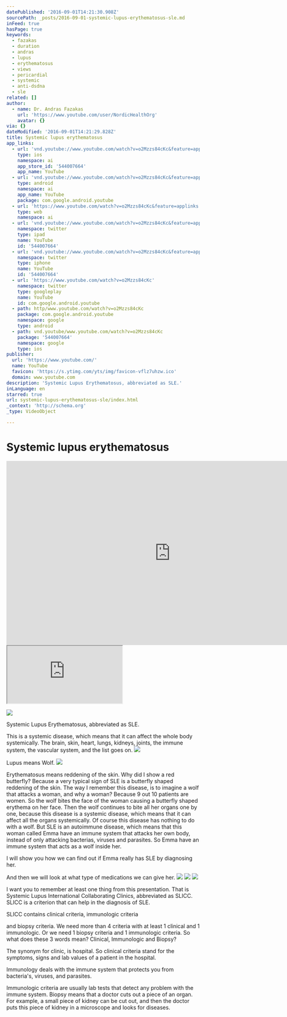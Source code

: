 ```yaml
---
datePublished: '2016-09-01T14:21:30.908Z'
sourcePath: _posts/2016-09-01-systemic-lupus-erythematosus-sle.md
inFeed: true
hasPage: true
keywords:
  - fazakas
  - duration
  - andras
  - lupus
  - erythematosus
  - views
  - pericardial
  - systemic
  - anti-dsdna
  - sle
related: []
author:
  - name: Dr. Andras Fazakas
    url: 'https://www.youtube.com/user/NordicHealthOrg'
    avatar: {}
via: {}
dateModified: '2016-09-01T14:21:29.828Z'
title: Systemic lupus erythematosus
app_links:
  - url: 'vnd.youtube://www.youtube.com/watch?v=o2Mzzs84cKc&feature=applinks'
    type: ios
    namespace: ai
    app_store_id: '544007664'
    app_name: YouTube
  - url: 'vnd.youtube://www.youtube.com/watch?v=o2Mzzs84cKc&feature=applinks'
    type: android
    namespace: ai
    app_name: YouTube
    package: com.google.android.youtube
  - url: 'https://www.youtube.com/watch?v=o2Mzzs84cKc&feature=applinks'
    type: web
    namespace: ai
  - url: 'vnd.youtube://www.youtube.com/watch?v=o2Mzzs84cKc&feature=applinks'
    namespace: twitter
    type: ipad
    name: YouTube
    id: '544007664'
  - url: 'vnd.youtube://www.youtube.com/watch?v=o2Mzzs84cKc&feature=applinks'
    namespace: twitter
    type: iphone
    name: YouTube
    id: '544007664'
  - url: 'https://www.youtube.com/watch?v=o2Mzzs84cKc'
    namespace: twitter
    type: googleplay
    name: YouTube
    id: com.google.android.youtube
  - path: http/www.youtube.com/watch?v=o2Mzzs84cKc
    package: com.google.android.youtube
    namespace: google
    type: android
  - path: vnd.youtube/www.youtube.com/watch?v=o2Mzzs84cKc
    package: '544007664'
    namespace: google
    type: ios
publisher:
  url: 'https://www.youtube.com/'
  name: YouTube
  favicon: 'https://s.ytimg.com/yts/img/favicon-vflz7uhzw.ico'
  domain: www.youtube.com
description: 'Systemic Lupus Erythematosus, abbreviated as SLE.'
inLanguage: en
starred: true
url: systemic-lupus-erythematosus-sle/index.html
_context: 'http://schema.org'
_type: VideoObject

---
```

# Systemic lupus erythematosus

<iframe src="https://cdn.embedly.com/widgets/media.html?src=https%3A%2F%2Fwww.youtube.com%2Fembed%2Fo2Mzzs84cKc%3Ffeature%3Doembed&amp;url=http%3A%2F%2Fwww.youtube.com%2Fwatch%3Fv%3Do2Mzzs84cKc&amp;image=https%3A%2F%2Fi.ytimg.com%2Fvi%2Fo2Mzzs84cKc%2Fhqdefault.jpg&amp;key=b7d04c9b404c499eba89ee7072e1c4f7&amp;type=text%2Fhtml&amp;schema=youtube" width="854" height="480" scrolling="no" frameborder="0" allowfullscreen="" style=""></iframe>

<iframe src="https://the-grid.github.io/ed-userhtml/?g=eJxdkM1uwjAQhF8lWgmO-SOUkmIqpIon4F4ZexNbGG-0Nrj06Wslt0p7-DQ7M9LuwQ4s71gEVgJMjFPoqyqlVA5S4ZXoViq6V5N7jNaH6mk1UjmZ6dMwDmL2rzanVXvO8z-VpS8uT16zDGf5K28yXFAqg5w3c1PI0NS7rt22Xb1v99223mVpHQyl74g_UTTrZHU0YvtWQ7EgzGzQjiYK2Lw3UIT4cijgSqyRe08eP-iJPDhKvbFao88exeSc9aMAT1DMVy8BAblPumy-sPRhkoxevQREfiAcD9XyoeMfejZllA" style=""></iframe>

![](https://the-grid-user-content.s3-us-west-2.amazonaws.com/540c03f6-b35b-4d35-b01b-16ff159898c7.jpg)

Systemic Lupus Erythematosus, abbreviated as SLE.

This is a systemic disease, which means that it can affect the whole body systemically. The brain, skin, heart, lungs, kidneys, joints, the immune system, the vascular system, and the list goes on.
![](https://the-grid-user-content.s3-us-west-2.amazonaws.com/149be10b-aa76-4cf6-9057-733b3e24875d.jpg)

Lupus means Wolf.
![](https://the-grid-user-content.s3-us-west-2.amazonaws.com/1fb2532e-e02b-4f46-acd8-c7cabb03fb53.png)

Erythematosus means reddening of the skin. Why did I show a red butterfly? Because a very typical sign of SLE is a butterfly shaped reddening of the skin. The way I remember this disease, is to imagine a wolf that attacks a woman, and why a woman? Because 9 out 10 patients are women. So the wolf bites the face of the woman causing a butterfly shaped erythema on her face. Then the wolf continues to bite all her organs one by one, because this disease is a systemic disease, which means that it can affect all the organs systemically. Of course this disease has nothing to do with a wolf. But SLE is an autoimmune disease, which means that this woman called Emma have an immune system that attacks her own body, instead of only attacking bacterias, viruses and parasites. So Emma have an immune system that acts as a wolf inside her.

I will show you how we can find out if Emma really has SLE by diagnosing her.

And then we will look at what type of medications we can give her.
![](https://the-grid-user-content.s3-us-west-2.amazonaws.com/5512b71b-4563-4a7c-9992-789e9500ed7a.png)
![](https://the-grid-user-content.s3-us-west-2.amazonaws.com/82b6ee6f-9464-4fc3-ad37-0b0122b1f28e.jpg)
![](https://the-grid-user-content.s3-us-west-2.amazonaws.com/87bd477a-a68f-4489-afef-4f42a85bb37b.jpg)

I want you to remember at least one thing from this presentation. That is Systemic Lupus International Collaborating Clinics, abbreviated as SLICC. SLICC is a criterion that can help in the diagnosis of SLE.

SLICC contains clinical criteria, immunologic criteria

and biopsy criteria. We need more than 4 criteria with at least 1 clinical and 1 immunologic. Or we need 1 biopsy criteria and 1 immunologic criteria. So what does these 3 words mean? Clinical, Immunologic and Biopsy?

The synonym for clinic, is hospital. So clinical criteria stand for the symptoms, signs and lab values of a patient in the hospital.

Immunology deals with the immune system that protects you from bacteria's, viruses, and parasites.

Immunologic criteria are usually lab tests that detect any problem with the immune system. Biopsy means that a doctor cuts out a piece of an organ. For example, a small piece of kidney can be cut out, and then the doctor puts this piece of kidney in a microscope and looks for diseases.